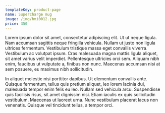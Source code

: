 ```yaml
---
templateKey: product-page
name: Supercharge mug
image: /img/hmi0012.jpg
price: 350
---
```

Lorem ipsum dolor sit amet, consectetur adipiscing elit. Ut ut neque ligula. Nam accumsan sagittis neque fringilla vehicula. Nullam ut justo non ligula ultrices fermentum. Vestibulum tristique massa eget convallis viverra. Vestibulum ac volutpat ipsum. Cras malesuada magna mattis ligula aliquet, sit amet varius velit imperdiet. Pellentesque ultricies orci sem. Aliquam nibh enim, faucibus ut vulputate a, finibus non nunc. Maecenas accumsan nisi at sem posuere, eu maximus nibh sollicitudin.



In aliquet molestie nisi porttitor dapibus. Ut elementum convallis ante. Quisque fermentum, tellus quis pretium aliquet, leo lorem lacinia dui, malesuada tempor enim felis eu leo. Nullam sed vehicula arcu. Suspendisse quis facilisis risus, sit amet dignissim nisi. Etiam iaculis ex quis sollicitudin vestibulum. Maecenas ut laoreet urna. Nunc vestibulum placerat lacus non venenatis. Quisque vel tincidunt tellus, a tempor orci.
